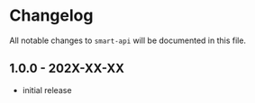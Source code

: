 # Changelog

All notable changes to `smart-api` will be documented in this file.

## 1.0.0 - 202X-XX-XX

- initial release
